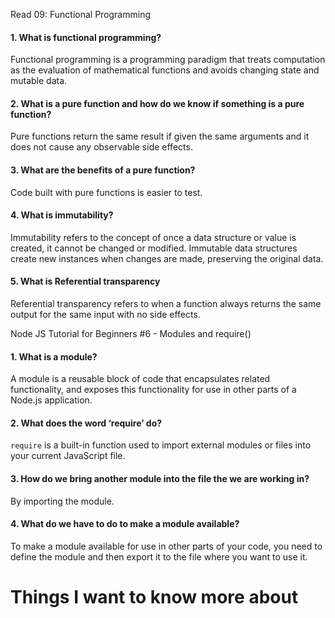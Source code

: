 Read 09: Functional Programming

#### 1. What is functional programming?

Functional programming is a programming paradigm that treats computation as the evaluation of mathematical functions and avoids changing state and mutable data. 

#### 2. What is a pure function and how do we know if something is a pure function?

Pure functions return the same result if given the same arguments and it does not cause any observable side effects.

#### 3. What are the benefits of a pure function?

Code built with pure functions is easier to test.

#### 4. What is immutability?

Immutability refers to the concept of once a data structure or value is created, it cannot be changed or modified. Immutable data structures create new instances when changes are made, preserving the original data.

#### 5. What is Referential transparency

Referential transparency refers to when a function always returns the same output for the same input with no side effects. 

Node JS Tutorial for Beginners #6 - Modules and require()

#### 1. What is a module?

A module is a reusable block of code that encapsulates related functionality, and exposes this functionality for use in other parts of a Node.js application.

#### 2. What does the word ‘require’ do?

`require` is a built-in function used to import external modules or files into your current JavaScript file.

#### 3. How do we bring another module into the file the we are working in?

By importing the module.

#### 4. What do we have to do to make a module available?

To make a module available for use in other parts of your code, you need to define the module and then export it to the file where you want to use it. 


# Things I want to know more about
